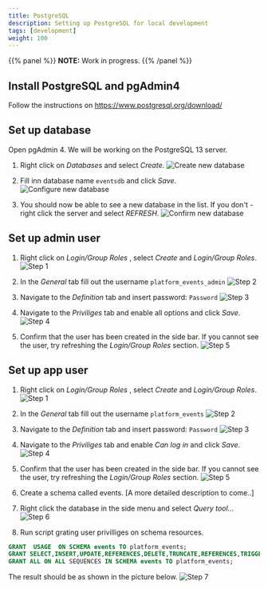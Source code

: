 ```yaml
---
title: PostgreSQL
description: Setting up PostgreSQL for local development
tags: [development]
weight: 100
---
```


{{% panel %}}
**NOTE:** Work in progress.
{{% /panel %}}

## Install PostgreSQL and pgAdmin4

Follow the instructions on https://www.postgresql.org/download/

## Set up database

Open pgAdmin 4.
We will be working on the PostgreSQL 13 server.

1. Right click on _Databases_ and select _Create_.
![Create new database](setup-1.png "Create new database")

2. Fill inn database name `eventsdb` and click _Save_.
![Configure new database](setup-2.png "Configure new database")

3. You should now be able to see a new database in the list. If you don't - right click the server and select _REFRESH_.
![Confirm new database](setup-3.png "Confirm new database")

## Set up admin user

1. Right click on _Login/Group Roles_ , select _Create_ and _Login/Group Roles_.
![Step 1](setup-user-1.png "Step 1")

2. In the _General_ tab fill out the username `platform_events_admin`
![Step 2](setup-user-2.png "Step 2")

3. Navigate to the _Definition_ tab and insert password: `Password`
![Step 3](setup-user-3.png "Step 3")

4. Navigate to the _Priviliges_ tab and enable all options and click _Save_.
![Step 4](setup-user-4.png "Step 4")

5. Confirm that the user has been created in the side bar.
If you cannot see the user, try refreshing the _Login/Group Roles_ section.
![Step 5](setup-user-5.png "Step 5")

## Set up app user

1. Right click on _Login/Group Roles_ , select _Create_ and _Login/Group Roles_.
![Step 1](setup-user-1.png "Step 1")

2. In the _General_ tab fill out the username `platform_events`
![Step 2](setup-app-user-2.png "Step 2")

3. Navigate to the _Definition_ tab and insert password: `Password`
![Step 3](setup-user-3.png "Step 3")

4. Navigate to the _Priviliges_ tab and enable *Can log in* and click _Save_.
![Step 4](setup-app-user-4.png "Step 4")

5. Confirm that the user has been created in the side bar.
If you cannot see the user, try refreshing the _Login/Group Roles_ section.
![Step 5](setup-app-user-5.png "Step 5")

6. Create a schema called events.
 [A more detailed description to come..]

7. Right click the database in the side menu and select _Query tool..._
![Step 6](setup-app-user-6.png "Step 6")

8. Run script grating user privilliges on schema resources.

```sql
GRANT  USAGE  ON SCHEMA events TO platform_events;
GRANT SELECT,INSERT,UPDATE,REFERENCES,DELETE,TRUNCATE,REFERENCES,TRIGGER ON ALL TABLES IN SCHEMA events TO platform_events;
GRANT ALL ON ALL SEQUENCES IN SCHEMA events TO platform_events;
```

The result should be as shown in the picture below.
![Step 7](setup-app-user-7.png "Step 7")
